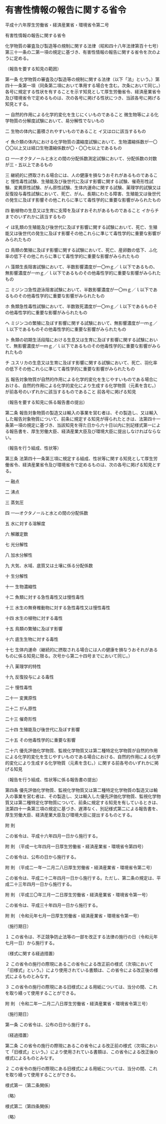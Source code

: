 # 有害性情報の報告に関する省令

平成十六年厚生労働省・経済産業省・環境省令第二号

有害性情報の報告に関する省令

化学物質の審査及び製造等の規制に関する法律（昭和四十八年法律第百十七号）第三十一条の二第一項の規定に基づき、有害性情報の報告に関する省令を次のように定める。

（報告を要する知見の範囲）

第一条 化学物質の審査及び製造等の規制に関する法律（以下「法」という。）第四十一条第一項（同条第二項において準用する場合を含む。次条において同じ。）各号に規定する性状を有することを示す知見として厚生労働省令、経済産業省令及び環境省令で定めるものは、次の各号に掲げる性状につき、当該各号に掲げる知見とする。

一 自然的作用による化学的変化を生じにくいものであること 微生物等による化学物質の分解度試験において、易分解性でないもの

二 生物の体内に蓄積されやすいものであること イ又はロに該当するもの

イ 魚介類の体内における化学物質の濃縮度試験において、生物濃縮係数が一〇〇〇以上又は経口生物濃縮係数が〇・〇〇七以上であるもの

ロ 一―オクタノールと水との間の分配係数測定試験において、分配係数の対数が三・五以上であるもの

三 継続的に摂取される場合には、人の健康を損なうおそれがあるものであること 慢性毒性試験、生殖能及び後世代に及ぼす影響に関する試験、催奇形性試験、変異原性試験、がん原性試験、生体内運命に関する試験、薬理学的試験又は反復投与毒性試験において、死亡、がん、長期にわたる障害、生殖能又は後世代の発生に及ぼす影響その他これらに準じて毒性学的に重要な影響がみられたもの

四 動植物の生息又は生育に支障を及ぼすおそれがあるものであること イからチまでのいずれかに該当するもの

イ ほ乳類の生殖能及び後世代に及ぼす影響に関する試験において、死亡、生殖能又は後世代の発生に及ぼす影響その他これらに準じて毒性学的に重要な影響がみられたもの

ロ 鳥類の繁殖に及ぼす影響に関する試験において、死亡、産卵数の低下、ふ化率の低下その他これらに準じて毒性学的に重要な影響がみられたもの

ハ 藻類生長阻害試験において、半数影響濃度が一〇ｍｇ／ｌ以下であるもの、無影響濃度が一ｍｇ／ｌ以下であるものその他毒性学的に重要な影響がみられたもの

ニ ミジンコ急性遊泳阻害試験において、半数影響濃度が一〇ｍｇ／ｌ以下であるものその他毒性学的に重要な影響がみられたもの

ホ 魚類急性毒性試験において、半数致死濃度が一〇ｍｇ／ｌ以下であるものその他毒性学的に重要な影響がみられたもの

ヘ ミジンコの繁殖に及ぼす影響に関する試験において、無影響濃度が一ｍｇ／ｌ以下であるものその他毒性学的に重要な影響がみられたもの

ト 魚類の初期生活段階における生息又は生育に及ぼす影響に関する試験において、無影響濃度が一ｍｇ／ｌ以下であるものその他毒性学的に重要な影響がみられたもの

チ ユスリカの生息又は生育に及ぼす影響に関する試験において、死亡、羽化率の低下その他これらに準じて毒性学的に重要な影響がみられたもの

五 報告対象物質が自然的作用による化学的変化を生じやすいものである場合における、自然的作用による化学的変化により生成する化学物質（元素を含む。）が前各号のいずれかに該当するものであること 前各号に掲げる知見

（報告を要する知見に係る報告書の提出）

第二条 報告対象物質の製造又は輸入の事業を営む者は、その製造し、又は輸入した報告対象物質について、前条に規定する知見が得られたときは、法第四十一条第一項の規定に基づき、当該知見を得た日から六十日以内に別記様式第一による報告書を、厚生労働大臣、経済産業大臣及び環境大臣に提出しなければならない。

（報告を行う組成、性状等）

第三条 法第四十一条第三項に規定する組成、性状等に関する知見として厚生労働省令、経済産業省令及び環境省令で定めるものは、次の各号に掲げる知見とする。

一 融点

二 沸点

三 蒸気圧

四 一―オクタノールと水との間の分配係数

五 水に対する溶解度

六 解離定数

七 光分解性

八 加水分解性

九 大気、水域、底質又は土壌に係る分配係数

十 生分解性

十一 生物濃縮性

十二 魚類に対する急性毒性又は慢性毒性

十三 水生の無脊椎動物に対する急性毒性又は慢性毒性

十四 水生の植物に対する毒性

十五 鳥類の繁殖に及ぼす影響

十六 底生生物に対する毒性

十七 生体内運命（継続的に摂取される場合には人の健康を損なうおそれがあるものに係る知見に限る。次号から第二十四号までにおいて同じ。）

十八 薬理学的特性

十九 反復投与による毒性

二十 慢性毒性

二十一 変異原性

二十二 がん原性

二十三 催奇形性

二十四 生殖能及び後世代に及ぼす影響

二十五 その他毒性学的に重要な影響

二十六 優先評価化学物質、監視化学物質又は第二種特定化学物質が自然的作用による化学的変化を生じやすいものである場合における、自然的作用による化学的変化により生成する化学物質（元素を含む。）に関する前各号のいずれかに掲げる知見

（報告を行う組成、性状等に係る報告書の提出）

第四条 優先評価化学物質、監視化学物質又は第二種特定化学物質の製造又は輸入の事業を営む者は、その製造し、又は輸入した優先評価化学物質、監視化学物質又は第二種特定化学物質について、前条に規定する知見を有しているときは、法第四十一条第三項の規定に基づき、遅滞なく、別記様式第二による報告書を、厚生労働大臣、経済産業大臣及び環境大臣に提出するものとする。

附 則

この省令は、平成十六年四月一日から施行する。

附 則 （平成一七年四月一日厚生労働省・経済産業省・環境省令第四号）

この省令は、公布の日から施行する。

附 則 （平成二一年一二月二八日厚生労働省・経済産業省・環境省令第二号）

この省令は、平成二十二年四月一日から施行する。ただし、第二条の規定は、平成二十三年四月一日から施行する。

附 則 （平成三〇年三月一二日厚生労働省・経済産業省・環境省令第一号）

この省令は、平成三十年四月一日から施行する。

附 則 （令和元年七月一日厚生労働省・経済産業省・環境省令第一号）

（施行期日）

１ この省令は、不正競争防止法等の一部を改正する法律の施行の日（令和元年七月一日）から施行する。

（様式に関する経過措置）

２ この省令の施行の際現にあるこの省令による改正前の様式（次項において「旧様式」という。）により使用されている書類は、この省令による改正後の様式によるものとみなす。

３ この省令の施行の際現にある旧様式による用紙については、当分の間、これを取り繕って使用することができる。

附 則 （令和二年一二月二八日厚生労働省・経済産業省・環境省令第三号）

（施行期日）

第一条 この省令は、公布の日から施行する。

（経過措置）

第二条 この省令の施行の際現にあるこの省令による改正前の様式（次項において「旧様式」という。）により使用されている書類は、この省令による改正後の様式によるものとみなす。

２ この省令の施行の際現にある旧様式による用紙については、当分の間、これを取り繕って使用することができる。

様式第一（第二条関係）

（略）

様式第二（第四条関係）

（略）
